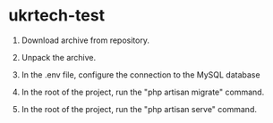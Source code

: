 # ukrtech-test

1. Download archive from repository.

2. Unpack the archive.

3. In the .env file, configure the connection to the MySQL database

4. In the root of the project, run the "php artisan migrate" command.

5. In the root of the project, run the "php artisan serve" command.

